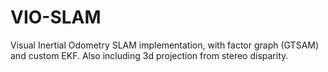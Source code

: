 # VIO-SLAM
Visual Inertial Odometry SLAM implementation, with factor graph (GTSAM) and custom EKF. Also including 3d projection from stereo disparity.
